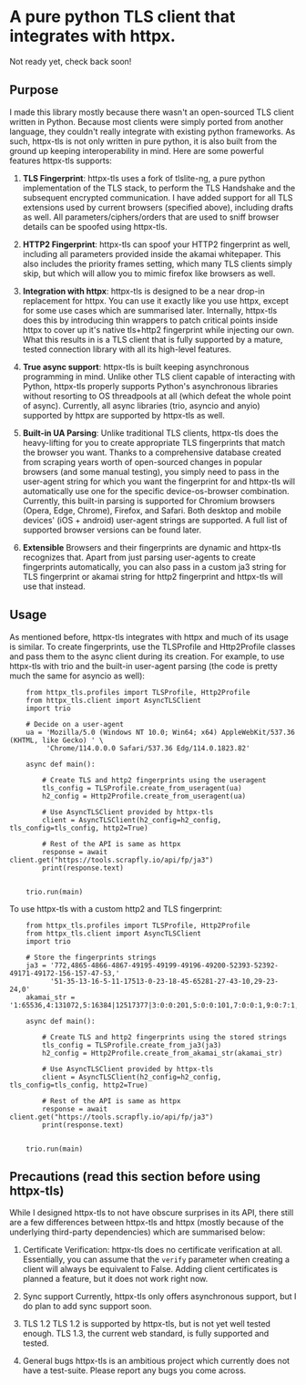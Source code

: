 # A pure python TLS client that integrates with httpx.

Not ready yet, check back soon!

 
## Purpose

I made this library mostly because there wasn't an open-sourced TLS client written in Python. Because most clients were 
simply ported from another language, they couldn't really integrate with existing python frameworks. As such, httpx-tls 
is not only written in pure python, it is also built from the ground up keeping interoperability in mind. Here are some 
powerful features httpx-tls supports:

1. **TLS Fingerprint**:
httpx-tls uses a fork of tlslite-ng, a pure python implementation of the TLS stack, to perform the TLS Handshake and the subsequent encrypted 
communication. I have added support for all TLS extensions used by current browsers (specified above), including drafts as well. 
All parameters/ciphers/orders that are used to sniff browser details can be spoofed using httpx-tls.

2. **HTTP2 Fingerprint**:
httpx-tls can spoof your HTTP2 fingerprint as well, including all parameters provided inside the akamai whitepaper. This 
also includes the priority frames setting, which many TLS clients simply skip, but which will allow you to mimic firefox like 
browsers as well.

3. **Integration with httpx**:
httpx-tls is designed to be a near drop-in replacement for httpx. You can use it exactly like you use httpx, except for some use 
cases which are summarised later. Internally, httpx-tls does this by introducing thin wrappers to patch critical points 
inside httpx to cover up it's native tls+http2 fingerprint while injecting our own. What this results in is a TLS client that is 
fully supported by a mature, tested connection library with all its high-level features.

4. **True async support**:
httpx-tls is built keeping asynchronous programming in mind. Unlike other TLS client capable of interacting with Python,
httpx-tls properly supports Python's asynchronous libraries without resorting to OS threadpools at all 
(which defeat the whole point of async). Currently, all async libraries (trio, asyncio and anyio) supported by httpx are
supported by httpx-tls as well.

5. **Built-in UA Parsing**:
Unlike traditional TLS clients, httpx-tls does the heavy-lifting for you to create appropriate TLS fingerprints that 
match the browser you want. Thanks to a comprehensive database created from scraping years worth of open-sourced changes 
in popular browsers (and some manual testing), you simply need to pass in the user-agent string for which you want the 
fingerprint for and httpx-tls will automatically use one for the specific device-os-browser combination. Currently, 
this built-in parsing is supported for Chromium browsers (Opera, Edge, Chrome), Firefox, and Safari. Both desktop and 
mobile devices' (iOS + android) user-agent strings are supported. A full list of supported browser versions can be found 
later.

6. **Extensible**
Browsers and their fingerprints are dynamic and httpx-tls recognizes that. Apart from just parsing user-agents to create 
fingerprints automatically, you can also pass in a custom ja3 string for TLS fingerprint or akamai string for http2 
fingerprint and httpx-tls will use that instead.

## Usage

As mentioned before, httpx-tls integrates with httpx and much of its usage is similar. To create fingerprints, use the 
TLSProfile and Http2Profile classes and pass them to the async client during its creation. For example, to use httpx-tls with trio 
and the built-in user-agent parsing (the code is pretty much the same for asyncio as well):
    
```
    from httpx_tls.profiles import TLSProfile, Http2Profile
    from httpx_tls.client import AsyncTLSClient
    import trio
    
    # Decide on a user-agent
    ua = 'Mozilla/5.0 (Windows NT 10.0; Win64; x64) AppleWebKit/537.36 (KHTML, like Gecko) ' \
         'Chrome/114.0.0.0 Safari/537.36 Edg/114.0.1823.82'
    
    async def main():
    
        # Create TLS and http2 fingerprints using the useragent
        tls_config = TLSProfile.create_from_useragent(ua)
        h2_config = Http2Profile.create_from_useragent(ua)
        
        # Use AsyncTLSClient provided by httpx-tls
        client = AsyncTLSClient(h2_config=h2_config, tls_config=tls_config, http2=True)
        
        # Rest of the API is same as httpx
        response = await client.get("https://tools.scrapfly.io/api/fp/ja3")
        print(response.text)
    
    
    trio.run(main)
```

To use httpx-tls with a custom http2 and TLS fingerprint:

```
    from httpx_tls.profiles import TLSProfile, Http2Profile
    from httpx_tls.client import AsyncTLSClient
    import trio
    
    # Store the fingerprints strings
    ja3 = '772,4865-4866-4867-49195-49199-49196-49200-52393-52392-49171-49172-156-157-47-53,'
          '51-35-13-16-5-11-17513-0-23-18-45-65281-27-43-10,29-23-24,0'
    akamai_str = '1:65536,4:131072,5:16384|12517377|3:0:0:201,5:0:0:101,7:0:0:1,9:0:7:1,11:0:3:1,13:0:0:241|m,p,a,s'
    
    async def main():
    
        # Create TLS and http2 fingerprints using the stored strings
        tls_config = TLSProfile.create_from_ja3(ja3)
        h2_config = Http2Profile.create_from_akamai_str(akamai_str)
        
        # Use AsyncTLSClient provided by httpx-tls
        client = AsyncTLSClient(h2_config=h2_config, tls_config=tls_config, http2=True)
        
        # Rest of the API is same as httpx
        response = await client.get("https://tools.scrapfly.io/api/fp/ja3")
        print(response.text)
    
    
    trio.run(main)
```

## Precautions (read this section before using httpx-tls)

While I designed httpx-tls to not have obscure surprises in its API, there still are a few differences between httpx-tls 
and httpx (mostly because of the underlying third-party dependencies) which are summarised below:

1. Certificate Verification:
httpx-tls does no certificate verification at all. Essentially, you can assume that the `verify` parameter when creating
a client will always be equivalent to False. Adding client certificates is planned a feature, but it does not work
right now.

2. Sync support
Currently, httpx-tls only offers asynchronous support, but I do plan to add sync support soon.

3. TLS 1.2
TLS 1.2 is supported by httpx-tls, but is not yet well tested enough. TLS 1.3, the current web standard, is fully 
supported and tested.

4. General bugs
httpx-tls is an ambitious project which currently does not have a test-suite. Please report any bugs you come across.



